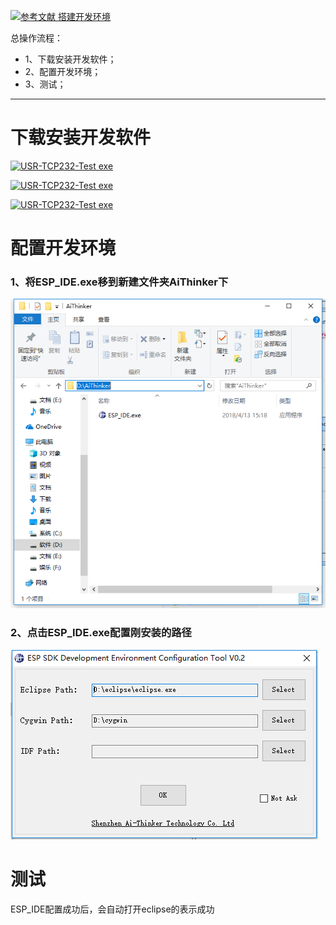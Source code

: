 [![](https://img.shields.io/badge/参考文献-搭建开发环境-red.svg "参考文献 搭建开发环境")](http://wiki.ai-thinker.com/ai_ide_install)


总操作流程：
- 1、下载安装开发软件；
- 2、配置开发环境；
- 3、测试；

----------
# 下载安装开发软件
[![](https://img.shields.io/badge/cygwin-exe-green.svg "USR-TCP232-Test exe")](https://pan.baidu.com/s/1NUaRQCaf4XcPEY2oBO0Q8A)

[![](https://img.shields.io/badge/Eclipse-exe-green.svg "USR-TCP232-Test exe")](https://pan.baidu.com/s/1ucvgre23-CjTEBgZAHlung)

[![](https://img.shields.io/badge/ESP_IDE-exe-green.svg "USR-TCP232-Test exe")](https://pan.baidu.com/s/117SSEyEw8YCMY4qvD9jfxw)
# 配置开发环境
### 1、将ESP_IDE.exe移到新建文件夹AiThinker下
![](image/2-1.png)
### 2、点击ESP_IDE.exe配置刚安装的路径
![](image/2-2.png)
# 测试
ESP_IDE配置成功后，会自动打开eclipse的表示成功
